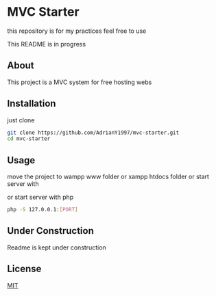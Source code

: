 # MVC Starter

this repository is for my practices
feel free to use

This README is in progress

## About
This project is a MVC system for free hosting webs

## Installation

just clone

```bash
git clone https://github.com/AdrianY1997/mvc-starter.git
cd mvc-starter
```

## Usage

move the project to wampp www folder or xampp htdocs folder
or
start server with

or start server with php

```bash
php -S 127.0.0.1:[PORT]
```

## Under Construction

Readme is kept under construction

## License

[MIT](https://choosealicense.com/licenses/mit/)
